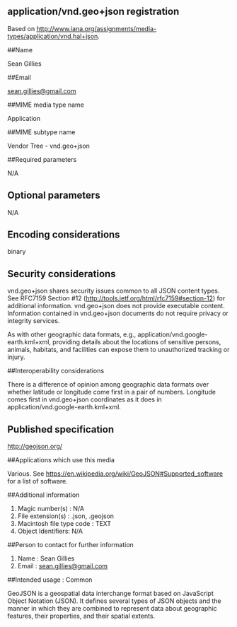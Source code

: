 application/vnd.geo+json registration
-------------------------------------

Based on http://www.iana.org/assignments/media-types/application/vnd.hal+json.

##Name

Sean Gillies

##Email

sean.gillies@gmail.com

##MIME media type name

Application

##MIME subtype name

Vendor Tree - vnd.geo+json

##Required parameters

N/A

## Optional parameters

N/A

## Encoding considerations

binary

## Security considerations

vnd.geo+json shares security issues common to all JSON content types.
See RFC7159 Section #12 (http://tools.ietf.org/html/rfc7159#section-12)
for additional information. vnd.geo+json does not provide executable
content. Information contained in vnd.geo+json documents do not require
privacy or integrity services.

As with other geographic data formats, e.g.,
application/vnd.google-earth.kml+xml, providing details about the
locations of sensitive persons, animals, habitats, and facilities can
expose them to unauthorized tracking or injury.

##Interoperability considerations

There is a difference of opinion among geographic data formats
over whether latitude or longitude come first in a pair of
numbers. Longitude comes first in vnd.geo+json coordinates as it 
does in application/vnd.google-earth.kml+xml.

## Published specification

http://geojson.org/

##Applications which use this media

Various. See https://en.wikipedia.org/wiki/GeoJSON#Supported_software
for a list of software.

##Additional information

1. Magic number(s) : N/A
2. File extension(s) : .json, .geojson
3. Macintosh file type code : TEXT
4. Object Identifiers: N/A


##Person to contact for further information

1. Name : Sean Gillies
2. Email : sean.gillies@gmail.com

##Intended usage : Common

GeoJSON is a geospatial data interchange format based on JavaScript
Object Notation (JSON).  It defines several types of JSON objects and
the manner in which they are combined to represent data about
geographic features, their properties, and their spatial extents.

